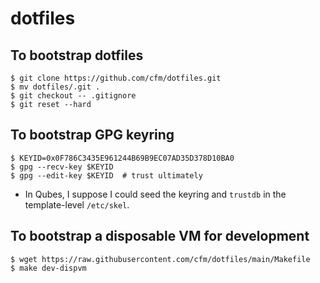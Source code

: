# dotfiles

## To bootstrap dotfiles

```sh-session
$ git clone https://github.com/cfm/dotfiles.git
$ mv dotfiles/.git .
$ git checkout -- .gitignore
$ git reset --hard
```

## To bootstrap GPG keyring

```sh-session
$ KEYID=0x0F786C3435E961244B69B9EC07AD35D378D10BA0
$ gpg --recv-key $KEYID
$ gpg --edit-key $KEYID  # trust ultimately
```

* In Qubes, I suppose I could seed the keyring and `trustdb` in the
  template-level `/etc/skel`.


## To bootstrap a disposable VM for development

```sh-session
$ wget https://raw.githubusercontent.com/cfm/dotfiles/main/Makefile
$ make dev-dispvm
```
